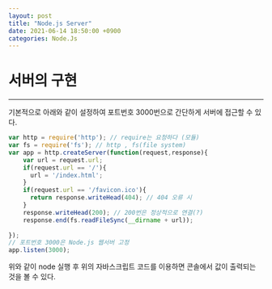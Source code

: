 ```yaml
---
layout: post
title: "Node.js Server"
date: 2021-06-14 18:50:00 +0900
categories: Node.Js
---
```

# 서버의 구현
---

기본적으로 아래와 같이 설정하여 포트번호 3000번으로 간단하게 서버에 접근할 수 있다.

```javascript
var http = require('http'); // require는 요청하다 (모듈)
var fs = require('fs'); // http , fs(file system)
var app = http.createServer(function(request,response){
    var url = request.url;
    if(request.url == '/'){
      url = '/index.html';
    }
    if(request.url == '/favicon.ico'){
      return response.writeHead(404); // 404 오류 시
    }
    response.writeHead(200); // 200번은 정상적으로 연결(?)
    response.end(fs.readFileSync(__dirname + url));
 
});
// 포트번호 3000은 Node.js 웹서버 고정
app.listen(3000);
```
위와 같이 node 실행 후 위의 자바스크립트 코드를 이용하면 콘솔에서 값이 출력되는 것을 볼 수 있다.